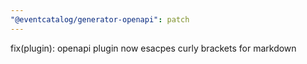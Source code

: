 ```yaml
---
"@eventcatalog/generator-openapi": patch
---
```


fix(plugin): openapi plugin now esacpes curly brackets for markdown

